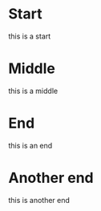 # Start

this is a start

# Middle

this is a middle

# End

this is an end

# Another end

this is another end
